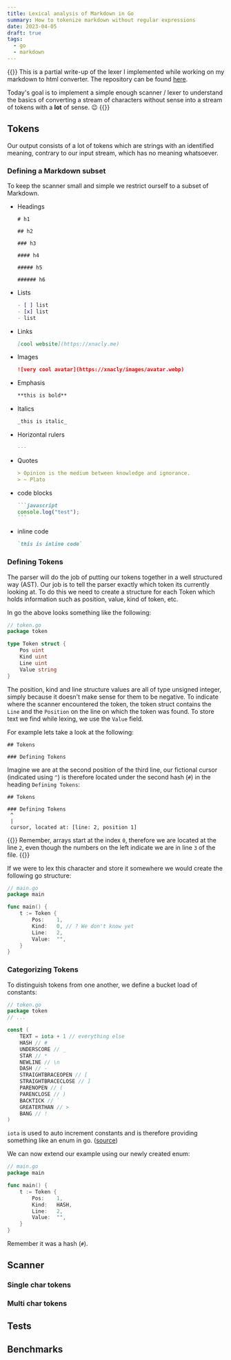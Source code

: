 ```yaml
---
title: Lexical analysis of Markdown in Go
summary: How to tokenize markdown without regular expressions
date: 2023-04-05
draft: true
tags:
  - go
  - markdown
---
```


{{<callout type="Info">}}
This is a partial write-up of the lexer I implemented while working on my markdown to html converter.
The repository can be found [here](https://github.com/xnacly/fleck).

Today's goal is to implement a simple enough scanner / lexer to understand the basics of converting a stream of characters without sense into a stream of tokens with a **lot** of sense. 😉
{{</callout>}}

## Tokens

Our output consists of a lot of tokens which are strings with an identified meaning, contrary to our input stream, which has no meaning whatsoever.

### Defining a Markdown subset

To keep the scanner small and simple we restrict ourself to a subset of Markdown.

- Headings

  ```text
  # h1

  ## h2

  ### h3

  #### h4

  ##### h5

  ###### h6
  ```

- Lists

  ```markdown
  - [ ] list
  - [x] list
  - list
  ```

- Links

  ```markdown
  [cool website](https://xnacly.me)
  ```

- Images

  ```markdown
  ![very cool avatar](https://xnacly/images/avatar.webp)
  ```

- Emphasis

  ```markdown
  **this is bold**
  ```

- Italics

  ```markdown
  _this is italic_
  ```

- Horizontal rulers

  ```markdown
  ---
  ```

- Quotes

  ```markdown
  > Opinion is the medium between knowledge and ignorance.
  > ~ Plato
  ```

- code blocks

  ````markdown
  ```javascript
  console.log("test");
  ```
  ````

- inline code

  ```markdown
  `this is inline code`
  ```

### Defining Tokens

The parser will do the job of putting our tokens together in a well structured way (AST).
Our job is to tell the parser exactly which token its currently looking at.
To do this we need to create a structure for each Token which holds information such as position, value, kind of token, etc.

In go the above looks something like the following:

```go
// token.go
package token

type Token struct {
    Pos uint
    Kind uint
    Line uint
    Value string
}
```

The position, kind and line structure values are all of type unsigned integer, simply because it doesn't make sense for them to be negative.
To indicate where the scanner encountered the token, the token struct contains the `Line` and the `Position` on the line on which the token was found.
To store text we find while lexing, we use the `Value` field.

For example lets take a look at the following:

```text
## Tokens

### Defining Tokens
```

Imagine we are at the second position of the third line, our fictional cursor (indicated using `^`) is therefore located under the second hash (`#`) in the heading `Defining Tokens`:

```text
## Tokens

### Defining Tokens
 ^
 |
 cursor, located at: [line: 2, position 1]
```

{{<callout type="Tip">}}
Remember, arrays start at the index `0`, therefore we are located at the line `2`, even though the numbers on the left indicate we are in line `3` of the file.
{{</callout>}}

If we were to lex this character and store it somewhere we would create the following go structure:

```go
// main.go
package main

func main() {
    t := Token {
        Pos:    1,
        Kind:   0, // ? We don't know yet
        Line:   2,
        Value:  "",
    }
}
```

### Categorizing Tokens

To distinguish tokens from one another, we define a bucket load of constants:

```go
// token.go
package token
// ...

const (
	TEXT = iota + 1 // everything else
	HASH // #
	UNDERSCORE // _
	STAR // *
	NEWLINE // \n
	DASH // -
	STRAIGHTBRACEOPEN // [
	STRAIGHTBRACECLOSE // ]
	PARENOPEN // (
	PARENCLOSE // )
	BACKTICK // `
	GREATERTHAN // >
	BANG // !
)
```

`iota` is used to auto increment constants and is therefore providing something like an enum in go. ([source](https://go.dev/ref/spec#Iota))

We can now extend our example using our newly created enum:

```go
// main.go
package main

func main() {
    t := Token {
        Pos:    1,
        Kind:   HASH,
        Line:   2,
        Value:  "",
    }
}
```

Remember it was a hash (`#`).

## Scanner

### Single char tokens

### Multi char tokens

## Tests

## Benchmarks
